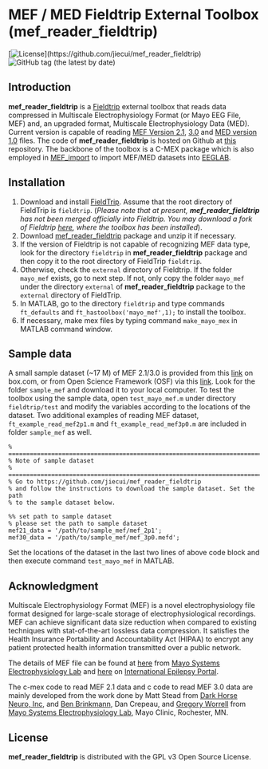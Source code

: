 MEF / MED Fieldtrip External Toolbox (mef_reader_fieldtrip)
=============================================================

[![License](https://img.shields.io/github/license/jiecui/mef_reader_fieldtrip.svg?)](https://github.com/jiecui/mef_reader_fieldtrip)
![GitHub tag (the latest by date)](https://img.shields.io/github/v/tag/jiecui/mef_reader_fieldtrip)

Introduction
------------

**mef_reader_fieldtrip** is a [Fieldtrip](http://www.fieldtriptoolbox.org/) external toolbox that reads data compressed in Multiscale Electrophysiology Format (or Mayo EEG File, MEF) and, an upgraded format, Multiscale Electrophysiology Data (MED).
Current version is capable of reading [MEF Version 2.1](https://github.com/benbrinkmann/mef_lib_2_1), [3.0](https://msel.mayo.edu/codes.html) and [MED version 1.0](http://darkhorseneuro.com/) files.
The code of **mef_reader_fieldtrip** is hosted on Github at [this](https://github.com/jiecui/mef_reader_fieldtrip) repository.
The backbone of the toolbox is a C-MEX package which is also employed in [MEF_import](https://github.com/jiecui/MEF_import) to import MEF/MED datasets into [EEGLAB](https://sccn.ucsd.edu/eeglab/index.php).

Installation
------------

1. Download and install [FieldTrip](https://github.com/fieldtrip/fieldtrip). Assume that the root directory of FieldTrip is `fieldtrip`.
(_Please note that at present, **mef_reader_fieldtrip** has not been merged officially into Fieldtrip.
You may download a fork of Fieldtrip [here](https://github.com/jiecui/fieldtrip/tree/master), where the toolbox has been installed_).
1. Download [mef_reader_fieldtrip](https://github.com/jiecui/mef_reader_fieldtrip) package and unzip it if necessary.
1. If the version of Fieldtrip is not capable of recognizing MEF data type, look for the directory `fieldtrip` in **mef_reader_fieldtrip** package and then copy it to the root directory of FieldTrip `fieldtrip`.
1. Otherwise, check the `external` directory of Fieldtrip. If the folder `mayo_mef` exists, go to next step. If not, only copy the folder `mayo_mef` under the directory `external` of **mef_reader_fieldtrip** package to the `external` directory of FieldTrip.
1. In MATLAB, go to the directory `fieldtrip` and type commands `ft_defaults` and `ft_hastoolbox('mayo_mef',1);` to install the toolbox. 
1. If necessary, make mex files by typing command `make_mayo_mex` in MATLAB command window.

Sample data
-----------

A small sample dataset (~17 M) of MEF 2.1/3.0 is provided from this [link](https://app.box.com/s/wwkdwl51joavrblu40v075bz2gb5fwrf) on box.com, or from Open Science Framework (OSF) via this [link](https://osf.io/q7hwe/?view_only=b30ab1f63fb041aea9b1155f71a4751a).
Look for the folder `sample_mef` and download it to your local computer.
To test the toolbox using the sample data, open `test_mayo_mef.m` under directory `fieldtrip/test` and modify the variables according to the locations of the dataset.
Two additional examples of reading MEF dataset, `ft_example_read_mef2p1.m` and `ft_example_read_mef3p0.m` are included in folder `sample_mef` as well.

    % =========================================================================
    % Note of sample dataset
    % =========================================================================
    % Go to https://github.com/jiecui/mef_reader_fieldtrip
    % and follow the instructions to download the sample dataset. Set the path
    % to the sample dataset below.
    
    %% set path to sample dataset
    % please set the path to sample dataset
    mef21_data = '/path/to/sample_mef/mef_2p1';
    mef30_data = '/path/to/sample_mef/mef_3p0.mefd';

Set the locations of the dataset in the last two lines of above code block and then execute command `test_mayo_mef` in MATLAB.

Acknowledgment
--------------
Multiscale Electrophysiology Format (MEF) is a novel electrophysiology file format designed for large-scale storage of electrophysiological recordings.
MEF can achieve significant data size reduction when compared to existing techniques with stat-of-the-art lossless data compression.
It satisfies the Health Insurance Portability and Accountability Act (HIPAA) to encrypt any patient protected health information transmitted over a public network.

The details of MEF file can be found at [here](https://www.mayo.edu/research/labs/epilepsy-neurophysiology/mef-example-source-code) from [Mayo Systems Electrophysiology Lab](http://msel.mayo.edu/) and [here](https://main.ieeg.org/?q=node/28) on [International Epilepsy Portal](https://main.ieeg.org). 

The c-mex code to read MEF 2.1 data and c code to read MEF 3.0 data are mainly developed from the work done by Matt Stead from [Dark Horse Neuro, Inc](http://darkhorseneuro.com/), and [Ben Brinkmann](https://github.com/benbrinkmann/mef_lib_2_1), Dan Crepeau, and [Gregory Worrell](https://www.mayo.edu/research/faculty/worrell-gregory-a-m-d-ph-d/bio-00027235) from [Mayo Systems Electrophysiology Lab](https://msel.mayo.edu/codes.html), Mayo Clinic, Rochester, MN.

License
-------
**mef_reader_fieldtrip** is distributed with the GPL v3 Open Source License.

